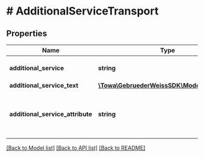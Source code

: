 # # AdditionalServiceTransport

## Properties

Name | Type | Description | Notes
------------ | ------------- | ------------- | -------------
**additional_service** | **string** | additional service coded | [optional]
**additional_service_text** | [**\Towa\GebruederWeissSDK\Model\Translation**](Translation.md) |  | [optional]
**additional_service_attribute** | **string** | some additional service require additional information | [optional]

[[Back to Model list]](../../README.md#models) [[Back to API list]](../../README.md#endpoints) [[Back to README]](../../README.md)
